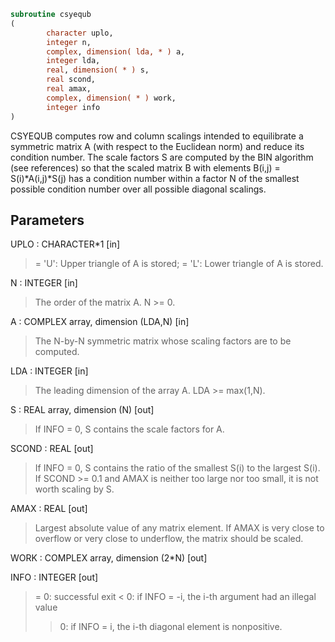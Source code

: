 ```fortran
subroutine csyequb
(
        character uplo,
        integer n,
        complex, dimension( lda, * ) a,
        integer lda,
        real, dimension( * ) s,
        real scond,
        real amax,
        complex, dimension( * ) work,
        integer info
)
```

CSYEQUB computes row and column scalings intended to equilibrate a
symmetric matrix A (with respect to the Euclidean norm) and reduce
its condition number. The scale factors S are computed by the BIN
algorithm (see references) so that the scaled matrix B with elements
B(i,j) = S(i)*A(i,j)*S(j) has a condition number within a factor N of
the smallest possible condition number over all possible diagonal
scalings.

## Parameters
UPLO : CHARACTER*1 [in]
> = 'U':  Upper triangle of A is stored;
> = 'L':  Lower triangle of A is stored.

N : INTEGER [in]
> The order of the matrix A. N >= 0.

A : COMPLEX array, dimension (LDA,N) [in]
> The N-by-N symmetric matrix whose scaling factors are to be
> computed.

LDA : INTEGER [in]
> The leading dimension of the array A. LDA >= max(1,N).

S : REAL array, dimension (N) [out]
> If INFO = 0, S contains the scale factors for A.

SCOND : REAL [out]
> If INFO = 0, S contains the ratio of the smallest S(i) to
> the largest S(i). If SCOND >= 0.1 and AMAX is neither too
> large nor too small, it is not worth scaling by S.

AMAX : REAL [out]
> Largest absolute value of any matrix element. If AMAX is
> very close to overflow or very close to underflow, the
> matrix should be scaled.

WORK : COMPLEX array, dimension (2*N) [out]

INFO : INTEGER [out]
> = 0:  successful exit
> < 0:  if INFO = -i, the i-th argument had an illegal value
> > 0:  if INFO = i, the i-th diagonal element is nonpositive.
